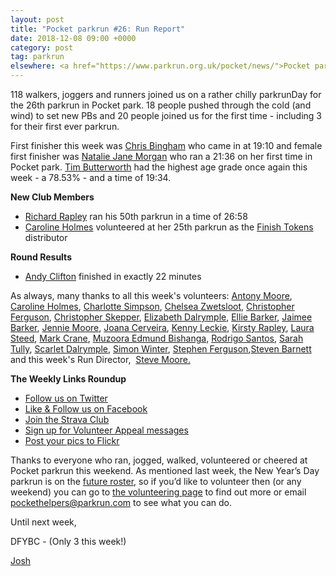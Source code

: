 ```yaml
---
layout: post
title: "Pocket parkrun #26: Run Report"
date: 2018-12-08 09:00 +0000
category: post
tag: parkrun
elsewhere: <a href="https://www.parkrun.org.uk/pocket/news/">Pocket parkrun</a>
---
```


118 walkers, joggers and runners joined us on a rather chilly parkrunDay for the 26th parkrun in Pocket park. 18 people pushed through the cold (and wind) to set new PBs and 20 people joined us for the first time - including 3 for their first ever parkrun.

First finisher this week was [Chris Bingham](http://www.parkrun.org.uk/results/athleteresultshistory/?athleteNumber=4990184) who came in at 19:10 and female first finisher was [Natalie Jane Morgan](http://www.parkrun.org.uk/results/athleteresultshistory/?athleteNumber=54524) who ran a 21:36 on her first time in Pocket park. [Tim Butterworth](http://www.parkrun.org.uk/results/athleteresultshistory/?athleteNumber=627973) had the highest age grade once again this week - a 78.53% - and a time of 19:34.

**New Club Members**

*   [Richard Rapley](http://www.parkrun.org.uk/results/athleteresultshistory/?athleteNumber=2975849) ran his 50th parkrun in a time of 26:58
*   [Caroline Holmes](http://www.parkrun.org.uk/results/athleteresultshistory/?athleteNumber=415657) volunteered at her 25th parkrun as the [Finish Tokens](https://support.parkrun.com/hc/en-us/articles/200566523) distributor

**Round Results**

*   [Andy Clifton](http://www.parkrun.org.uk/results/athleteresultshistory/?athleteNumber=1103438) finished in exactly 22 minutes

As always, many thanks to all this week's volunteers: [Antony Moore](http://www.parkrun.org.uk/results/athleteresultshistory/?athleteNumber=2865977), [Caroline Holmes](http://www.parkrun.org.uk/results/athleteresultshistory/?athleteNumber=415657), [Charlotte Simpson](http://www.parkrun.org.uk/results/athleteresultshistory/?athleteNumber=2079756), [Chelsea Zwetsloot](http://www.parkrun.org.uk/results/athleteresultshistory/?athleteNumber=2107075), [Christopher Ferguson](http://www.parkrun.org.uk/results/athleteresultshistory/?athleteNumber=311483), [Christopher Skepper](http://www.parkrun.org.uk/results/athleteresultshistory/?athleteNumber=3655506), [Elizabeth Dalrymple](http://www.parkrun.org.uk/results/athleteresultshistory/?athleteNumber=3778770), [Ellie Barker](http://www.parkrun.org.uk/results/athleteresultshistory/?athleteNumber=1387103), [Jaimee Barker](http://www.parkrun.org.uk/results/athleteresultshistory/?athleteNumber=1387096), [Jennie Moore](http://www.parkrun.org.uk/results/athleteresultshistory/?athleteNumber=2779626), [Joana Cerveira](http://www.parkrun.org.uk/results/athleteresultshistory/?athleteNumber=1839028), [Kenny Leckie](http://www.parkrun.org.uk/results/athleteresultshistory/?athleteNumber=4073128), [Kirsty Rapley](http://www.parkrun.org.uk/results/athleteresultshistory/?athleteNumber=3452167), [Laura Steed](http://www.parkrun.org.uk/results/athleteresultshistory/?athleteNumber=653409), [Mark Crane](http://www.parkrun.org.uk/results/athleteresultshistory/?athleteNumber=4072444), [Muzoora Edmund Bishanga](http://www.parkrun.org.uk/results/athleteresultshistory/?athleteNumber=171959), [Rodrigo Santos](http://www.parkrun.org.uk/results/athleteresultshistory/?athleteNumber=1419414), [Sarah Tully](http://www.parkrun.org.uk/results/athleteresultshistory/?athleteNumber=4909207), [Scarlet Dalrymple](http://www.parkrun.org.uk/results/athleteresultshistory/?athleteNumber=3042815), [Simon Winter](http://www.parkrun.org.uk/results/athleteresultshistory/?athleteNumber=628408), [Stephen Ferguson](http://www.parkrun.org.uk/results/athleteresultshistory/?athleteNumber=190582),[Steven Barnett](http://www.parkrun.org.uk/results/athleteresultshistory/?athleteNumber=4179392) and this week's Run Director,  [Steve Moore.](http://www.parkrun.org.uk/results/athleteresultshistory/?athleteNumber=1771782)

**The Weekly Links Roundup**

*   [Follow us on Twitter](https://twitter.com/pocketparkrun)
*   [Like & Follow us on Facebook](https://www.facebook.com/pocketparkrun/)
*   [Join the Strava Club](https://www.strava.com/clubs/pocketparkrun)
*   [Sign up for Volunteer Appeal messages](https://www.parkrun.com/runner/opt-ins/?Country=UK)
*   [Post your pics to Flickr](https://www.flickr.com/groups/pocket-parkrun/)

Thanks to everyone who ran, jogged, walked, volunteered or cheered at Pocket parkrun this weekend. As mentioned last week, the New Year’s Day parkrun is on the [future roster](http://www.parkrun.org.uk/pocket/futureroster/), so if you’d like to volunteer then (or any weekend) you can go to [the volunteering page](http://www.parkrun.org.uk/pocket/volunteer/) to find out more or email [pockethelpers@parkrun.com](mailto:pockethelpers@parkrun.com) to see what you can do.

Until next week,

DFYBC - (Only 3 this week!)

[Josh](http://www.parkrun.org.uk/results/athleteresultshistory/?athleteNumber=4196740)
